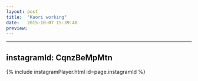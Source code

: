 ```yaml
---
layout: post
title:  "Kaori working"
date:   2015-10-07 15:39:40
preview: 
---
```

---
instagramId: CqnzBeMpMtn
---
{% include instagramPlayer.html id=page.instagramId %}



